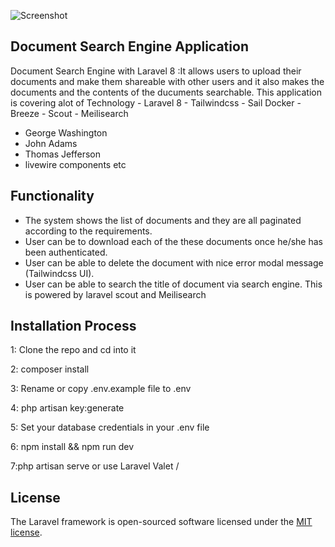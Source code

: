 ![Screenshot ](https://user-images.githubusercontent.com/9254656/118858028-98ba8100-b8d0-11eb-853b-e2ab60b94313.png)

## Document Search Engine Application 
Document Search Engine with Laravel 8 :It allows users to upload their documents and make them  shareable with other users and it also makes the documents and the contents of the ducuments searchable. This application is covering alot of Technology 
        - Laravel 8
        - Tailwindcss
        - Sail Docker
	    - Breeze 
	    - Scout 
	    - Meilisearch 
- George Washington
- John Adams
- Thomas Jefferson
- livewire components etc

 ## Functionality 
- The system shows the list of documents  and they are all paginated according to the requirements.
- User can be  to download each of the these documents once he/she has been authenticated.
- User can be able to delete the document with nice error modal message (Tailwindcss UI).
- User can be able to search the  title of document via search engine. This is powered by laravel scout and Meilisearch

 ## Installation Process
 
 1: Clone the repo and cd into it
 
 2: composer install 
 
 3: Rename or copy .env.example file to .env
 
 4: php artisan key:generate
 
 5: Set your database credentials in your .env file
 
 6: npm install && npm run dev
 
 7:php artisan serve or use Laravel Valet /
 

## License

The Laravel framework is open-sourced software licensed under the [MIT license](https://opensource.org/licenses/MIT).

